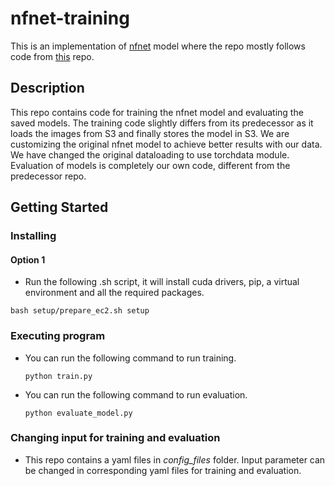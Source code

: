 # nfnet-training

This is an implementation of [nfnet](https://arxiv.org/abs/2102.06171) model where the repo mostly follows code from [this](https://github.com/benjs/nfnets_pytorch) repo.

## Description

This repo contains code for training the nfnet model and evaluating the saved models. The training code slightly differs from its predecessor as it loads the images from S3 and finally stores the model in S3. We are customizing the original nfnet model to achieve better results with our data. We have changed the original dataloading to use torchdata module. Evaluation of models is completely our own code, different from the predecessor repo.   

## Getting Started

### Installing

#### Option 1 
* Run the following .sh script, it will install cuda drivers, pip, a virtual environment and all the required packages. 
```
bash setup/prepare_ec2.sh setup
```

### Executing program

* You can run the following command to run training. 
  ```
  python train.py
  ```
* You can run the following command to run evaluation. 
   ```
  python evaluate_model.py
  ```
  
### Changing input for training and evaluation
* This repo contains a yaml files in *config_files* folder. Input parameter can be changed in corresponding yaml files for training and evaluation.


